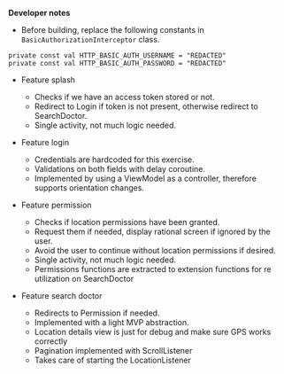 **Developer notes**

- Before building, replace the following constants in `BasicAuthorizationInterceptor` class.

```
private const val HTTP_BASIC_AUTH_USERNAME = "REDACTED"
private const val HTTP_BASIC_AUTH_PASSWORD = "REDACTED"
```

- Feature splash
  - Checks if we have an access token stored or not.
  - Redirect to Login if token is not present, otherwise redirect to SearchDoctor.
  - Single activity, not much logic needed.
 
- Feature login 
  - Credentials are hardcoded for this exercise.
  - Validations on both fields with delay coroutine.
  - Implemented by using a ViewModel as a controller, therefore supports orientation changes.

- Feature permission
  - Checks if location permissions have been granted.
  - Request them if needed, display rational screen if ignored by the user.
  - Avoid the user to continue without location permissions if desired.
  - Single activity, not much logic needed.
  - Permissions functions are extracted to extension functions for re utilization on SearchDoctor

- Feature search doctor
  - Redirects to Permission if needed.
  - Implemented with a light MVP abstraction.
  - Location details view is just for debug and make sure GPS works correctly
  - Pagination implemented with ScrollListener
  - Takes care of starting the LocationListener